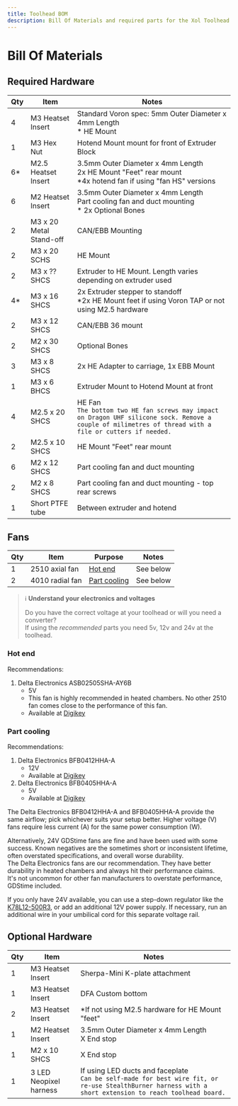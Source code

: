 ```yaml
---
title: Toolhead BOM
description: Bill Of Materials and required parts for the Xol Toolhead
---
```


# Bill Of Materials

## Required Hardware

| Qty | Item                    | Notes                                                                                                                                                       |
| --- | ----------------------- | ----------------------------------------------------------------------------------------------------------------------------------------------------------- |
| 4   | M3 Heatset Insert       | Standard Voron spec: 5mm Outer Diameter x 4mm Length <br/> * HE Mount                                                                                       |
| 1   | M3 Hex Nut              | Hotend Mount mount for front of Extruder Block                                                                                                              |
| 6*  | M2.5 Heatset Insert     | 3.5mm Outer Diameter x 4mm Length <br/> 2x HE Mount "Feet" rear mount <br/> *4x hotend fan if using "fan HS" versions                                       |
| 6   | M2 Heatset Insert       | 3.5mm Outer Diameter x 4mm Length <br/> Part cooling fan and duct mounting <br/> * 2x Optional Bones                                                        |
| 2   | M3 x 20 Metal Stand-off | CAN/EBB Mounting                                                                                                                                            |
| 2   | M3 x 20 SCHS            | HE Mount                                                                                                                                                    |
| 2   | M3 x ?? SHCS            | Extruder to HE Mount. Length varies depending on extruder used                                                                                              |
| 4*  | M3 x 16 SHCS            | 2x Extruder stepper to standoff<br/>*2x HE Mount feet if using Voron TAP or not using M2.5 hardware                                                         |
| 2   | M3 x 12 SHCS            | CAN/EBB 36 mount                                                                                                                                            |
| 2   | M2 x 30 SHCS            | Optional Bones                                                                                                                                              |
| 3   | M3 x 8 SHCS             | 2x HE Adapter to carriage, 1x EBB Mount                                                                                                                     |
| 1   | M3 x 6 BHCS             | Extruder Mount to Hotend Mount at front                                                                                                                     |
| 4   | M2.5 x 20 SHCS          | HE Fan<br/>`The bottom two HE fan screws may impact on Dragon UHF silicone sock. Remove a couple of milimetres of thread with a file or cutters if needed.` |
| 2   | M2.5 x 10 SHCS          | HE Mount "Feet" rear mount                                                                                                                                  |
| 6   | M2 x 12 SHCS            | Part cooling fan and duct mounting                                                                                                                          |
| 2   | M2 x 8 SHCS             | Part cooling fan and duct mounting - top rear screws                                                                                                        |
| 1   | Short PTFE tube         | Between extruder and hotend                                                                                                                                 |

## Fans

| Qty | Item            | Purpose                       | Notes     |
| --- | --------------- | ----------------------------- | --------- |
| 1   | 2510 axial fan  | [Hot end](#hot-end)           | See below |
| 2   | 4010 radial fan | [Part cooling](#part-cooling) | See below |

> :information_source: **Understand your electronics and voltages**
>
> Do you have the correct voltage at your toolhead or will you need a converter?  
> If using the _recommended_ parts you need 5v, 12v and 24v at the toolhead.

### Hot end

Recommendations:

1. Delta Electronics ASB02505SHA-AY6B
    - 5V
    - This fan is highly recommended in heated chambers. No other 2510 fan comes close to the performance of this fan.
    - Available at [Digikey][ASB02505SHA-AY6B]

### Part cooling

Recommendations:

1. Delta Electronics BFB0412HHA-A
    - 12V
    - Available at [Digikey][BFB0412HHA-A]
2. Delta Electronics BFB0405HHA-A
    - 5V
    - Available at [Digikey][BFB0405HHA-A]

The Delta Electronics BFB0412HHA-A and BFB0405HHA-A provide the same airflow; pick whichever suits your setup better. Higher voltage (V) fans require less current (A) for the same power consumption (W).

Alternatively, 24V GDStime fans are fine and have been used with some success. Known negatives are the sometimes short or inconsistent lifetime, often overstated specifications, and overall worse durability.  
The Delta Electronics fans are our recommendation. They have better durability in heated chambers and always hit their performance claims.  
It's not uncommon for other fan manufacturers to overstate performance, GDStime included.

If you only have 24V available, you can use a step-down regulator like the [K78L12-500R3](https://www.digikey.com/en/products/detail/mornsun-america-llc/K78L12-500R3/16784476), or add an additional 12V power supply. If necessary, run an additional wire in your umbilical cord for this separate voltage rail.

## Optional Hardware

| Qty | Item              | Notes                                             |
| --- | ----------------- | ------------------------------------------------- |
| 1   | M3 Heatset Insert | Sherpa-Mini K-plate attachment                    |
| 1   | M3 Heatset Insert | DFA Custom bottom                                 |
| 2   | M3 Heatset Insert | *If not using M2.5 hardware for HE Mount "feet"   |
| 1   | M2 Heatset Insert | 3.5mm Outer Diameter x 4mm Length <br/>X End stop |
| 1   | M2 x 10 SHCS      | X End stop                                        |
|1    | 3 LED Neopixel harness | If using LED ducts and faceplate <br/>`Can be self-made for best wire fit, or re-use StealthBurner harness with a short extension to reach toolhead board.` |

[ASB02505SHA-AY6B]: https://www.digikey.com/en/products/detail/delta-electronics/ASB02505SHA-AY6B/7491489
[BFB0412HHA-A]: https://www.digikey.com/en/products/detail/delta-electronics/BFB0412HHA-A/2560487
[BFB0405HHA-A]: https://www.digikey.com/en/products/detail/delta-electronics/BFB0405HHA-A/1014444

